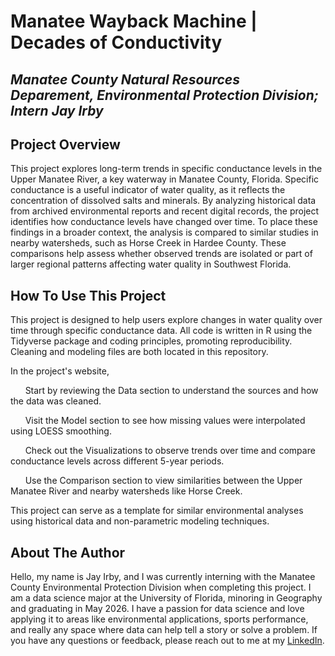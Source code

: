 # Manatee Wayback Machine | Decades of Conductivity

## _Manatee County Natural Resources Deparement, Environmental Protection Division; Intern Jay Irby_

## Project Overview

This project explores long-term trends in specific conductance levels in the Upper Manatee River, a 
key waterway in Manatee County, Florida. Specific conductance is a useful indicator of water quality, 
as it reflects the concentration of dissolved salts and minerals. By analyzing historical data from 
archived environmental reports and recent digital records, the project identifies how conductance levels 
have changed over time. To place these findings in a broader context, the analysis is compared to similar 
studies in nearby watersheds, such as Horse Creek in Hardee County. These comparisons help assess whether 
observed trends are isolated or part of larger regional patterns affecting water quality in Southwest Florida.

## How To Use This Project

This project is designed to help users explore changes in water quality over time through specific conductance data. 
All code is written in R using the Tidyverse package and coding principles, promoting reproducibility. Cleaning and modeling
files are both located in this repository.

In the 
project's website,

&nbsp;&nbsp;&nbsp;&nbsp;&nbsp;&nbsp;Start by reviewing the Data section to understand the sources and how the data was cleaned.

&nbsp;&nbsp;&nbsp;&nbsp;&nbsp;&nbsp;Visit the Model section to see how missing values were interpolated using LOESS smoothing.

&nbsp;&nbsp;&nbsp;&nbsp;&nbsp;&nbsp;Check out the Visualizations to observe trends over time and compare conductance levels across different 5-year periods.

&nbsp;&nbsp;&nbsp;&nbsp;&nbsp;&nbsp;Use the Comparison section to view similarities between the Upper Manatee River and nearby watersheds like Horse Creek.

This project can serve as a template for similar environmental analyses using historical data and 
non-parametric modeling techniques.

## About The Author

Hello, my name is Jay Irby, and I was currently interning with the Manatee County Environmental Protection Division when completing this project.
I am a data science major at the University of Florida, minoring in Geography and graduating in May 2026. I have a passion for 
data science and love applying it to areas like environmental applications, sports performance, 
and really any space where data can help tell a story or solve a problem. If you have any questions or feedback, please reach out to me
at my [LinkedIn](https://www.linkedin.com/in/jay-irby/).
